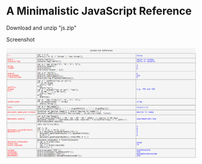 # A Minimalistic JavaScript Reference

Download and unzip "js.zip"

Screenshot

![image](https://github.com/bg1fpx/minimalistic-javascript-reference/blob/main/screenshot.gif)
